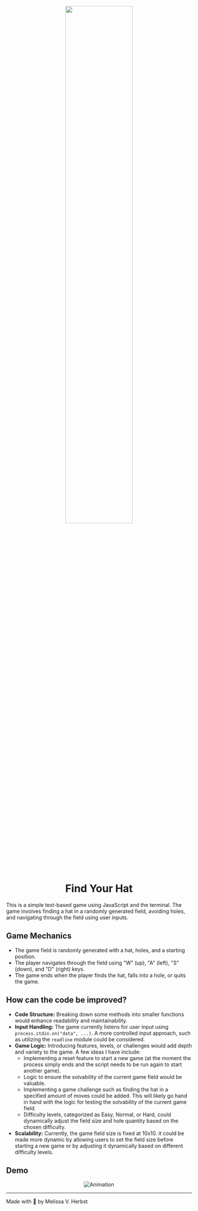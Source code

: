 <div align=center>

<img src="https://github.com/melissaveraherbst/find-your-hat/assets/84316275/284bc90d-8a35-45de-b73a-7de42e7f46b2" width=60%/>

# Find Your Hat

</div>

This is a simple text-based game using JavaScript and the terminal. The game involves finding a hat in a randomly generated field, avoiding holes, and navigating through the field using user inputs.

## Game Mechanics

- The game field is randomly generated with a hat, holes, and a starting position.
- The player navigates through the field using "W" (up), "A" (left), "S" (down), and "D" (right) keys.
- The game ends when the player finds the hat, falls into a hole, or quits the game.

## How can the code be improved?

- **Code Structure:** Breaking down some methods into smaller functions would enhance readability and maintainability.
- **Input Handling:** The game currently listens for user input using `process.stdin.on("data", ...)`. A more controlled input approach, such as utilizing the `readline` module could be considered.
- **Game Logic:** Introducing features, levels, or challenges would add depth and variety to the game. A few ideas I have include:
  - Implementing a reset feature to start a new game (at the moment the process simply ends and the script needs to be run again to start another game).
  - Logic to ensure the solvability of the current game field would be valuable.
  - Implementing a game challenge such as finding the hat in a specified amount of moves could be added. This will likely go hand in hand with the logic for testing the solvability of the current game field.
  - Difficulty levels, categorized as Easy, Normal, or Hard, could dynamically adjust the field size and hole quantity based on the chosen difficulty.
- **Scalability:** Currently, the game field size is fixed at 10x10. it could be made more dynamic by allowing users to set the field size before starting a new game or by adjusting it dynamically based on different difficulty levels.

## Demo

<div align=center>

![Animation](https://github.com/melissaveraherbst/find-your-hat/assets/84316275/41f6e74a-bb90-49b5-8430-4ccce62860c9)
  
</div>


---
Made with 🩷 by Melissa V. Herbst
